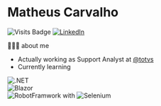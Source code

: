 # Matheus Carvalho
![Visits Badge](https://badges.pufler.dev/visits/mkarvalho/mkarvalho?style=for-the-badge&color=0070B4)
<a href="https://www.linkedin.com/in/matheuscarvalho/">![LinkedIn](https://img.shields.io/badge/linkedin-%230077B5.svg?style=for-the-badge&logo=linkedin&logoColor=white)</a>

 👨🏻‍💻 about me
- Actually working as Support Analyst at [@totvs](https://github.com/totvs)
- Currently learning 

![.NET](https://img.shields.io/static/v1?style=for-the-badge&message=.NET&color=512BD4&logo=.NET&logoColor=FFFFFF&label=)</br>
![Blazor](https://img.shields.io/static/v1?style=for-the-badge&message=Blazor&color=512BD4&logo=Blazor&logoColor=FFFFFF&label=)</br>
![RobotFramwork](https://img.shields.io/badge/Robot%20Framework-f2f2f2?style=for-the-badge&logo=robotframework&logoColor=black) with ![Selenium](https://img.shields.io/badge/Selenium-43b02a?style=for-the-badge&logo=Selenium&logoColor=white)
